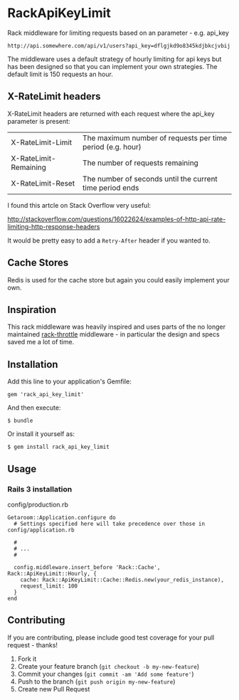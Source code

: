 # RackApiKeyLimit

Rack middleware for limiting requests based on an parameter - e.g. api_key

```
http://api.somewhere.com/api/v1/users?api_key=dflgjkd9o8345kdjbkcjvbij
```

The middleware uses a default strategy of hourly limiting for api keys but has been designed so that you can implement your own strategies. The default limit is 150 requests an hour.

## X-RateLimit headers

X-RateLimit headers are returned with each request where the api_key parameter is present:

<table>
  <tr>
    <td>X-RateLimit-Limit</td><td>The maximum number of requests per time period (e.g. hour)</td>
  </tr>
  <tr>
    <td>X-RateLimit-Remaining</td><td>The number of requests remaining</td>
  </tr>
  <tr>
    <td>X-RateLimit-Reset</td><td>The number of seconds until the current time period ends</td>
  </tr>
</table>

I found this artcle on Stack Overflow very useful:

http://stackoverflow.com/questions/16022624/examples-of-http-api-rate-limiting-http-response-headers

It would be pretty easy to add a ```Retry-After``` header if you wanted to.

## Cache Stores

Redis is used for the cache store but again you could easily implement your own.

## Inspiration

This rack middleware was heavily inspired and uses parts of the no longer maintained [rack-throttle](https://github.com/datagraph/rack-throttle) middleware - in particular the design and specs saved me a lot of time.

## Installation

Add this line to your application's Gemfile:

    gem 'rack_api_key_limit'

And then execute:

    $ bundle

Or install it yourself as:

    $ gem install rack_api_key_limit

## Usage

### Rails 3 installation

config/production.rb

```
Getaroom::Application.configure do
  # Settings specified here will take precedence over those in config/application.rb

  #
  # ...
  #  

  config.middleware.insert_before 'Rack::Cache', Rack::ApiKeyLimit::Hourly, {
    cache: Rack::ApiKeyLimit::Cache::Redis.new(your_redis_instance),
    request_limit: 100
  }
end
```

## Contributing

If you are contributing, please include good test coverage for your pull request - thanks!

1. Fork it
2. Create your feature branch (`git checkout -b my-new-feature`)
3. Commit your changes (`git commit -am 'Add some feature'`)
4. Push to the branch (`git push origin my-new-feature`)
5. Create new Pull Request
